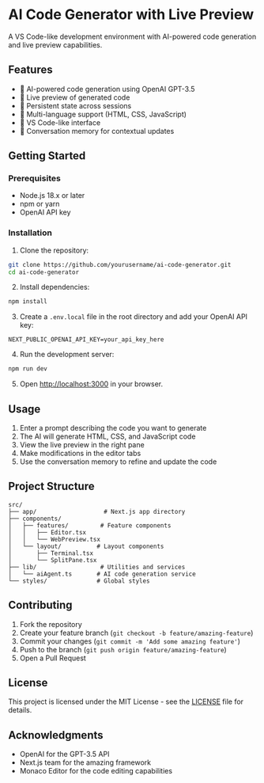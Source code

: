 # AI Code Generator with Live Preview

A VS Code-like development environment with AI-powered code generation and live preview capabilities.

## Features

- 🤖 AI-powered code generation using OpenAI GPT-3.5
- 👀 Live preview of generated code
- 💾 Persistent state across sessions
- 📝 Multi-language support (HTML, CSS, JavaScript)
- 🎨 VS Code-like interface
- 🔄 Conversation memory for contextual updates

## Getting Started

### Prerequisites

- Node.js 18.x or later
- npm or yarn
- OpenAI API key

### Installation

1. Clone the repository:
```bash
git clone https://github.com/yourusername/ai-code-generator.git
cd ai-code-generator
```

2. Install dependencies:
```bash
npm install
```

3. Create a `.env.local` file in the root directory and add your OpenAI API key:
```env
NEXT_PUBLIC_OPENAI_API_KEY=your_api_key_here
```

4. Run the development server:
```bash
npm run dev
```

5. Open [http://localhost:3000](http://localhost:3000) in your browser.

## Usage

1. Enter a prompt describing the code you want to generate
2. The AI will generate HTML, CSS, and JavaScript code
3. View the live preview in the right pane
4. Make modifications in the editor tabs
5. Use the conversation memory to refine and update the code

## Project Structure

```
src/
├── app/                   # Next.js app directory
├── components/           
│   ├── features/         # Feature components
│   │   ├── Editor.tsx
│   │   └── WebPreview.tsx
│   └── layout/          # Layout components
│       ├── Terminal.tsx
│       └── SplitPane.tsx
├── lib/                  # Utilities and services
│   └── aiAgent.ts       # AI code generation service
└── styles/              # Global styles
```

## Contributing

1. Fork the repository
2. Create your feature branch (`git checkout -b feature/amazing-feature`)
3. Commit your changes (`git commit -m 'Add some amazing feature'`)
4. Push to the branch (`git push origin feature/amazing-feature`)
5. Open a Pull Request

## License

This project is licensed under the MIT License - see the [LICENSE](LICENSE) file for details.

## Acknowledgments

- OpenAI for the GPT-3.5 API
- Next.js team for the amazing framework
- Monaco Editor for the code editing capabilities
